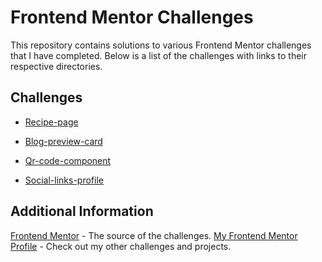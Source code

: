 # Frontend Mentor Challenges

This repository contains solutions to various Frontend Mentor challenges that I have completed. Below is a list of the challenges with links to their respective directories.

## Challenges

- [Recipe-page](./Recipe-page)  

- [Blog-preview-card](./Blog-preview-card)  

- [Qr-code-component](./Qr-code-component)

- [Social-links-profile](./Social-links-profile)

## Additional Information

[Frontend Mentor](https://www.frontendmentor.io) - The source of the challenges.
[My Frontend Mentor Profile](https://www.frontendmentor.io/profile/Limnosa) - Check out my other challenges and projects.
